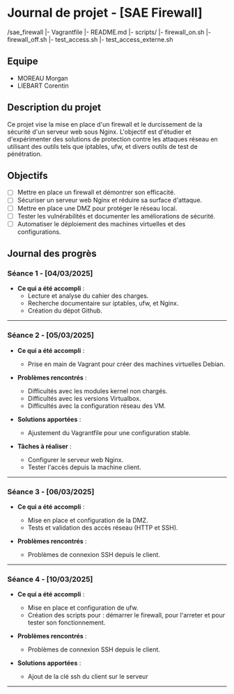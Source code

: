 # Journal de projet - [SAE Firewall]

/sae_firewall
  |- Vagrantfile
  |- README.md
  |- scripts/
       |- firewall_on.sh
       |- firewall_off.sh
       |- test_access.sh
       |- test_access_externe.sh


## Equipe
- MOREAU Morgan
- LIEBART Corentin

## Description du projet

Ce projet vise la mise en place d'un firewall et le durcissement de la sécurité d'un serveur web sous Nginx. L'objectif est d'étudier et d'expérimenter des solutions de protection contre les attaques réseau en utilisant des outils tels que iptables, ufw, et divers outils de test de pénétration.

## Objectifs

- [ ] Mettre en place un firewall et démontrer son efficacité.
- [ ] Sécuriser un serveur web Nginx et réduire sa surface d'attaque.
- [ ] Mettre en place une DMZ pour protéger le réseau local.
- [ ] Tester les vulnérabilités et documenter les améliorations de sécurité.
- [ ] Automatiser le déploiement des machines virtuelles et des configurations.

## Journal des progrès

### Séance 1 - [04/03/2025]

- **Ce qui a été accompli** :
  - Lecture et analyse du cahier des charges.
  - Recherche documentaire sur iptables, ufw, et Nginx.
  - Création du dépot Github.

---

### Séance 2 - [05/03/2025]

- **Ce qui a été accompli** :
  - Prise en main de Vagrant pour créer des machines virtuelles Debian.
 
- **Problèmes rencontrés** :
  - Difficultés avec les modules kernel non chargés.
  - Difficultés avec les versions Virtualbox.
  - Difficultés avec la configuration réseau des VM.
    
- **Solutions apportées** :
  - Ajustement du Vagrantfile pour une configuration stable.

- **Tâches à réaliser** :
  - Configurer le serveur web Nginx.
  - Tester l'accès depuis la machine client.

---

### Séance 3 - [06/03/2025]

- **Ce qui a été accompli** :
  - Mise en place et configuration de la DMZ.
  - Tests et validation des accès réseau (HTTP et SSH).
 
- **Problèmes rencontrés** :
  - Problèmes de connexion SSH depuis le client.

---

### Séance 4 - [10/03/2025]

- **Ce qui a été accompli** :
  - Mise en place et configuration de ufw.
  - Création des scripts pour : démarrer le firewall, pour l'arreter et pour tester son fonctionnement.
 
- **Problèmes rencontrés** :
  - Problèmes de connexion SSH depuis le client.
    
- **Solutions apportées** :
  - Ajout de la clé ssh du client sur le serveur 


---
